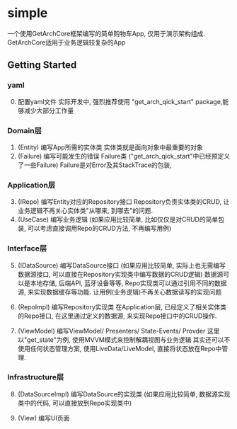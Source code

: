 # simple
一个使用GetArchCore框架编写的简单购物车App, 仅用于演示架构组成. GetArchCore适用于业务逻辑较复杂的App

## Getting Started

### yaml
0. 配置yaml文件
    实际开发中, 强烈推荐使用 "get_arch_qick_start" package,能够减少大部分工作量

### Domain层
1. (Entity) 编写App所需的实体类
    实体类就是面向对象中最重要的对象
2. (Failure) 编写可能发生的错误 Failure类 ("get_arch_qick_start"中已经预定义了一些Failure)
       Failure是对Error及其StackTrace的包装,
### Application层
3. (IRepo) 编写Entity对应的Repository接口
       Repository负责实体类的CRUD, 让业务逻辑不再关心实体类"从哪来, 到哪去"的问题.
4. (UseCase) 编写业务逻辑
    (如果应用比较简单, 比如仅仅是对CRUD的简单包装, 可以考虑直接调用Repo的CRUD方法, 不再编写用例)


### Interface层
5. (IDataSource) 编写DataSource接口
    (如果应用比较简单, 实际上也无需编写数据源接口, 可以直接在Repository实现类中编写数据的CRUD逻辑)
    数据源可以是本地存储, 后端API, 蓝牙设备等等, Repo实现类可以通过引用不同的数据源, 来实现数据缓存等功能.
    让用例(业务逻辑)不再关心数据读写的实现问题

6. (RepoImpl) 编写Repository实现类
     在Application层, 已经定义了相关实体类的Repo接口, 在这里通过定义的数据源, 来实现Repo接口中的CRUD操作.

7. (ViewModel) 编写ViewModel/ Presenters/ State-Events/ Provder
    这里以"get_state"为例, 使用MVVM模式来控制解耦视图与业务逻辑
   其实还可以不使用任何状态管理方案, 使用LiveData/LiveModel, 直接将状态放在Repo中管理.

### Infrastructure层
8. (DataSourceImpl) 编写DataSource的实现类
   (如果应用比较简单, 数据源实现类中的代码, 可以直接放到Repo实现类中)

9. (View) 编写UI页面

